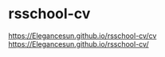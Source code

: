 # rsschool-cv
https://Elegancesun.github.io/rsschool-cv/cv
https://Elegancesun.github.io/rsschool-cv/

